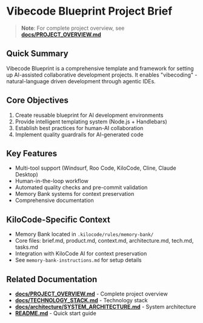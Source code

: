 # Vibecode Blueprint Project Brief

> **Note**: For complete project overview, see **[docs/PROJECT_OVERVIEW.md](../../docs/PROJECT_OVERVIEW.md)**

## Quick Summary

Vibecode Blueprint is a comprehensive template and framework for setting up AI-assisted collaborative development projects. It enables "vibecoding" - natural-language driven development through agentic IDEs.

## Core Objectives

1. Create reusable blueprint for AI development environments
2. Provide intelligent templating system (Node.js + Handlebars)
3. Establish best practices for human-AI collaboration
4. Implement quality guardrails for AI-generated code

## Key Features

- Multi-tool support (Windsurf, Roo Code, KiloCode, Cline, Claude Desktop)
- Human-in-the-loop workflow
- Automated quality checks and pre-commit validation
- Memory Bank systems for context preservation
- Comprehensive documentation

## KiloCode-Specific Context

- Memory Bank located in `.kilocode/rules/memory-bank/`
- Core files: brief.md, product.md, context.md, architecture.md, tech.md, tasks.md
- Integration with KiloCode AI for context preservation
- See `memory-bank-instructions.md` for setup details

## Related Documentation

- **[docs/PROJECT_OVERVIEW.md](../../docs/PROJECT_OVERVIEW.md)** - Complete project overview
- **[docs/TECHNOLOGY_STACK.md](../../docs/TECHNOLOGY_STACK.md)** - Technology stack
- **[docs/architecture/SYSTEM_ARCHITECTURE.md](../../docs/architecture/SYSTEM_ARCHITECTURE.md)** - System architecture
- **[README.md](../../README.md)** - Quick start guide

